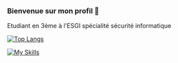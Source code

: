 ### Bienvenue sur mon profil 👋

Etudiant en 3ème à l'ESGI spécialité sécurité informatique

[![Top Langs](https://github-readme-stats.vercel.app/api/top-langs/?username=leo78450)](https://github.com/anuraghazra/github-readme-stats)

[![My Skills](https://skillicons.dev/icons?i=linux,py,bash,c,php,js,git,mysql)](https://skillicons.dev)
<!--
**leo78450/leo78450** is a ✨ _special_ ✨ repository because its `README.md` (this file) appears on your GitHub profile.

Here are some ideas to get you started:

- 🔭 I’m currently working on ...
- 🌱 I’m currently learning ...
- 👯 I’m looking to collaborate on ...
- 🤔 I’m looking for help with ...
- 💬 Ask me about ...
- 📫 How to reach me: ...
- 😄 Pronouns: ...
- ⚡ Fun fact: ...
-->
